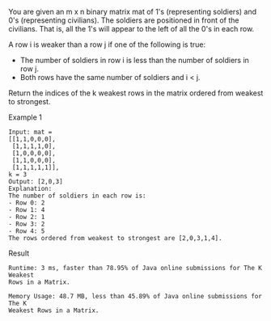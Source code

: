 You are given an m x n binary matrix mat of 1's (representing soldiers) and 0's (representing civilians). The soldiers are positioned in front of the civilians. That is, all the 1's will appear to the left of all the 0's in each row.

A row i is weaker than a row j if one of the following is true:

- The number of soldiers in row i is less than the number of soldiers in row j.
- Both rows have the same number of soldiers and i < j. 

Return the indices of the k weakest rows in the matrix ordered from weakest to strongest.


Example 1
```
Input: mat = 
[[1,1,0,0,0],
 [1,1,1,1,0],
 [1,0,0,0,0],
 [1,1,0,0,0],
 [1,1,1,1,1]], 
k = 3
Output: [2,0,3]
Explanation: 
The number of soldiers in each row is: 
- Row 0: 2 
- Row 1: 4 
- Row 2: 1 
- Row 3: 2 
- Row 4: 5 
The rows ordered from weakest to strongest are [2,0,3,1,4].
```

Result

```text
Runtime: 3 ms, faster than 78.95% of Java online submissions for The K Weakest 
Rows in a Matrix.

Memory Usage: 48.7 MB, less than 45.89% of Java online submissions for The K 
Weakest Rows in a Matrix.
```